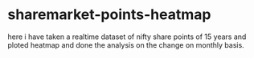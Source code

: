 # sharemarket-points-heatmap
here i have taken a realtime dataset of nifty share points of 15 years and ploted heatmap and done the analysis on the change on monthly basis.
